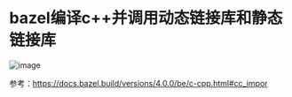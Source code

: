 # bazel编译c++并调用动态链接库和静态链接库

![image](https://user-images.githubusercontent.com/36963108/165068155-e62f19d4-06bf-48c1-a9e2-22c4043f5c23.png)


参考：https://docs.bazel.build/versions/4.0.0/be/c-cpp.html#cc_impor
